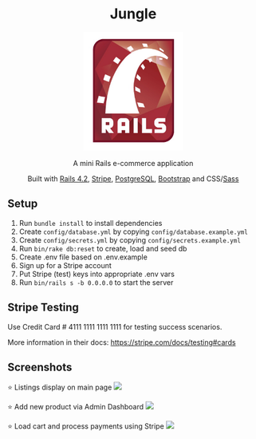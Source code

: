 <!-- TITLE -->
<div align="center">
<h1>
Jungle
</h1>
<img src="docs/rubyrails.png" width=200 alt="rubyrails.png" />
<p>A mini Rails e-commerce application
</p>

<p>Built with <a href="http://guides.rubyonrails.org/v4.2/">Rails 4.2</a>, <a href="https://stripe.com/docs/api">Stripe</a>, <a href="https://www.postgresql.org/">PostgreSQL</a>, <a href="https://bootstrapdocs.com/v3.3.6/docs/getting-started/">Bootstrap</a> and CSS/<a href="https://sass-lang.com/">Sass</a>
</div>

## Setup

1. Run `bundle install` to install dependencies
2. Create `config/database.yml` by copying `config/database.example.yml`
3. Create `config/secrets.yml` by copying `config/secrets.example.yml`
4. Run `bin/rake db:reset` to create, load and seed db
5. Create .env file based on .env.example
6. Sign up for a Stripe account
7. Put Stripe (test) keys into appropriate .env vars
8. Run `bin/rails s -b 0.0.0.0` to start the server

## Stripe Testing

Use Credit Card # 4111 1111 1111 1111 for testing success scenarios.

More information in their docs: <https://stripe.com/docs/testing#cards>

## Screenshots
⭐ Listings display on main page
![](https://github.com/MrinalN/Jungle/blob/master/docs/jungle-main-page.gif)


⭐ Add new product via Admin Dashboard
![](https://github.com/MrinalN/Jungle/blob/master/docs/jungle-add-product.gif)


⭐ Load cart and process payments using Stripe
![](https://github.com/MrinalN/Jungle/blob/master/docs/jungle-cart-pay.gif)
